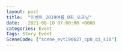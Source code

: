 ```yaml
---
layout: post
title:  "이벤트_2019여름_0화_오프닝"
date:   2021-08-10 07:00:00 +0000
categories: Event
Tags: Story Event
SceneCode: ["scene_evt190627_cp0_q1_s10"]
---
```


